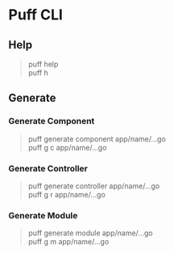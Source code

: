 # Puff CLI

## Help
> puff help <br>
> puff h <br>

## Generate
### Generate Component
> puff generate component app/name/...go <br>
> puff g c app/name/...go <br>

### Generate Controller
> puff generate controller app/name/...go <br>
> puff g r app/name/...go <br>


### Generate Module
> puff generate module app/name/...go <br>
> puff g m app/name/...go <br>